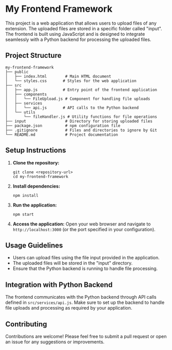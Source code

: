 # My Frontend Framework

This project is a web application that allows users to upload files of any extension. The uploaded files are stored in a specific folder called "input". The frontend is built using JavaScript and is designed to integrate seamlessly with a Python backend for processing the uploaded files.

## Project Structure

```
my-frontend-framework
├── public
│   ├── index.html        # Main HTML document
│   └── styles.css       # Styles for the web application
├── src
│   ├── app.js           # Entry point of the frontend application
│   ├── components
│   │   └── FileUpload.js # Component for handling file uploads
│   ├── services
│   │   └── api.js       # API calls to the Python backend
│   └── utils
│       └── fileHandler.js # Utility functions for file operations
├── input                 # Directory for storing uploaded files
├── package.json          # npm configuration file
├── .gitignore            # Files and directories to ignore by Git
└── README.md             # Project documentation
```

## Setup Instructions

1. **Clone the repository:**
   ```
   git clone <repository-url>
   cd my-frontend-framework
   ```

2. **Install dependencies:**
   ```
   npm install
   ```

3. **Run the application:**
   ```
   npm start
   ```

4. **Access the application:**
   Open your web browser and navigate to `http://localhost:3000` (or the port specified in your configuration).

## Usage Guidelines

- Users can upload files using the file input provided in the application.
- The uploaded files will be stored in the "input" directory.
- Ensure that the Python backend is running to handle file processing.

## Integration with Python Backend

The frontend communicates with the Python backend through API calls defined in `src/services/api.js`. Make sure to set up the backend to handle file uploads and processing as required by your application.

## Contributing

Contributions are welcome! Please feel free to submit a pull request or open an issue for any suggestions or improvements.